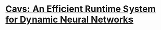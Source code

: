 # [Cavs: An Efficient Runtime System for Dynamic Neural Networks](https://www.usenix.org/system/files/conference/atc18/atc18-xu-shizhen.pdf)
